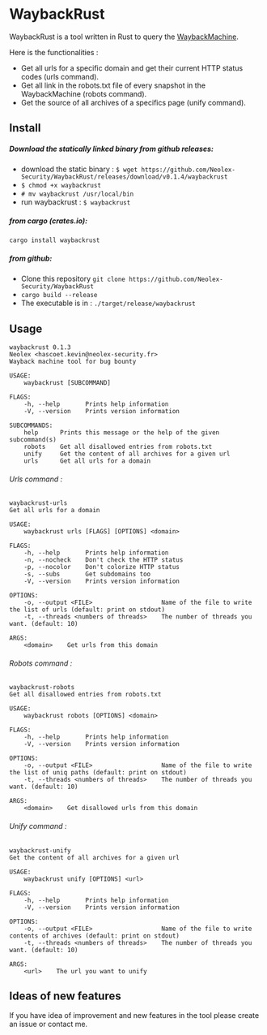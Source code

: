 WaybackRust
===

WaybackRust is a tool written in Rust to query the [WaybackMachine](https://archive.org/web/).

Here is the functionalities : 
* Get all urls for a specific domain and get their current HTTP status codes (urls command).
* Get all link in the robots.txt file of every snapshot in the WaybackMachine (robots command).
* Get the source of all archives of a specifics page (unify command).

## Install 

##### Download the statically linked binary from github releases:
* download the static binary : `$ wget https://github.com/Neolex-Security/WaybackRust/releases/download/v0.1.4/waybackrust`
* `$ chmod +x waybackrust`
* `# mv waybackrust /usr/local/bin`
* run waybackrust : `$ waybackrust `

##### from cargo (crates.io):
`cargo install waybackrust`

##### from github:
* Clone this repository `git clone https://github.com/Neolex-Security/WaybackRust`  
* `cargo build --release`
* The executable is in : `./target/release/waybackrust`

## Usage
```
waybackrust 0.1.3
Neolex <hascoet.kevin@neolex-security.fr>
Wayback machine tool for bug bounty

USAGE:
    waybackrust [SUBCOMMAND]

FLAGS:
    -h, --help       Prints help information
    -V, --version    Prints version information

SUBCOMMANDS:
    help      Prints this message or the help of the given subcommand(s)
    robots    Get all disallowed entries from robots.txt
    unify     Get the content of all archives for a given url
    urls      Get all urls for a domain
```
###### Urls command :
```
waybackrust-urls 
Get all urls for a domain

USAGE:
    waybackrust urls [FLAGS] [OPTIONS] <domain>

FLAGS:
    -h, --help       Prints help information
    -n, --nocheck    Don't check the HTTP status
    -p, --nocolor    Don't colorize HTTP status
    -s, --subs       Get subdomains too
    -V, --version    Prints version information

OPTIONS:
    -o, --output <FILE>                   Name of the file to write the list of urls (default: print on stdout)
    -t, --threads <numbers of threads>    The number of threads you want. (default: 10)

ARGS:
    <domain>    Get urls from this domain
```

###### Robots command :
```
waybackrust-robots 
Get all disallowed entries from robots.txt

USAGE:
    waybackrust robots [OPTIONS] <domain>

FLAGS:
    -h, --help       Prints help information
    -V, --version    Prints version information

OPTIONS:
    -o, --output <FILE>                   Name of the file to write the list of uniq paths (default: print on stdout)
    -t, --threads <numbers of threads>    The number of threads you want. (default: 10)

ARGS:
    <domain>    Get disallowed urls from this domain
```

###### Unify command : 
```
waybackrust-unify 
Get the content of all archives for a given url

USAGE:
    waybackrust unify [OPTIONS] <url>

FLAGS:
    -h, --help       Prints help information
    -V, --version    Prints version information

OPTIONS:
    -o, --output <FILE>                   Name of the file to write contents of archives (default: print on stdout)
    -t, --threads <numbers of threads>    The number of threads you want. (default: 10)

ARGS:
    <url>    The url you want to unify
```
## Ideas of new features
If you have idea of improvement and new features in the tool please create an issue or contact me.